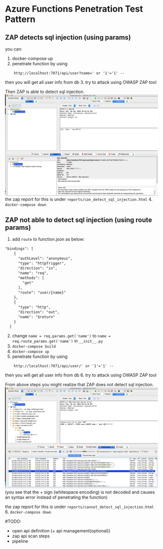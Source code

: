 # Azure Functions Penetration Test Pattern

## ZAP detects sql injection (using params)
you can:
1. docker-compose up
2. penetrate function by using 
```
    http://localhost:7071/api/user?name=' or '1'='1' -- 
```
then you will get all user info from db
3. try to attack using OWASP ZAP tool

Then ZAP is able to detect sql injection.
![](./images/can_detect_sql_injection.png)
the zap report for this is under ```reports/can_detect_sql_injection.html```
4. ```docker-compose down```
## ZAP not able to detect sql injection (using route params)
1. add ```route``` to function.json as below:
```
"bindings": [
    {
      "authLevel": "anonymous",
      "type": "httpTrigger",
      "direction": "in",
      "name": "req",
      "methods": [
        "get"      
      ],
      "route": "user/{name}"
    },
    {
      "type": "http",
      "direction": "out",
      "name": "$return"
    }
  ]
```
2. change ```name = req.params.get('name')``` to ```name = req.route_params.get('name')``` in ```__init__.py```
3. ```docker-compose build```
4. ```docker-compose up```
5. penetrate function by using
```
    http://localhost:7071/api/user/' or '1'='1' -- 
```
then you will get all user info from db
6. try to attack using OWASP ZAP tool

From above steps you might realize that ZAP does not detect sql injection.
![](./images/cannot_detect_sql_injection.png)
(you see that the + sign (whitespace encoding) is not decoded and causes an syntax error instead of penetrating the function)

the zap report for this is under ```reports/cannot_detect_sql_injection.html```
6. ```docker-compose down```

#TODO:
- open api definition (+ api management(optional))
- zap api scan steps
- pipeline